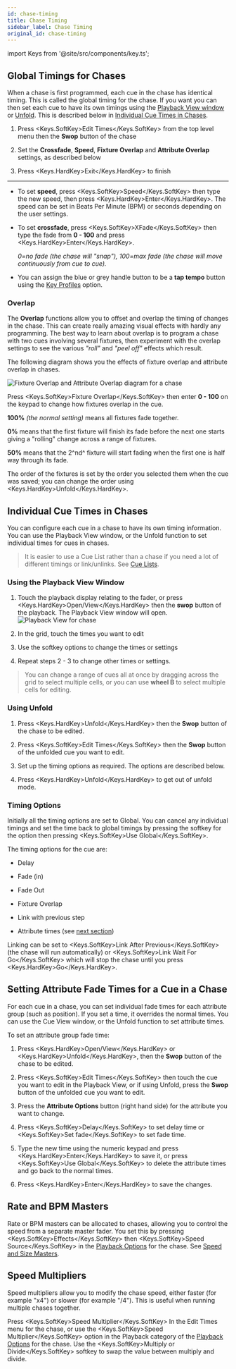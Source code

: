 ```yaml
---
id: chase-timing
title: Chase Timing
sidebar_label: Chase Timing
original_id: chase-timing
---
```


import Keys from '@site/src/components/key.ts';

Global Timings for Chases
-------------------------

When a chase is first programmed, each cue in the chase has identical
timing. This is called the global timing for the chase. If you want you
can then set each cue to have its own timings using the [Playback View
window](editing-a-chase.md#opening-a-chase-for-editing) or 
[Unfold](editing-a-chase.md#editing-a-chase-using-unfold). This is 
described below in [Individual Cue Times in Chases](#individual-cue-times-in-chases).

1. Press <Keys.SoftKey>Edit Times</Keys.SoftKey> from the top level menu then the <strong>Swop</strong> button of
the chase

2. Set the <strong>Crossfade</strong>, <strong>Speed</strong>, <strong>Fixture Overlap</strong> and <strong>Attribute Overlap</strong>
settings, as described below

3. Press <Keys.HardKey>Exit</Keys.HardKey> to finish

---

-   To set <strong>speed</strong>, press <Keys.SoftKey>Speed</Keys.SoftKey> then type the new speed, then press
    <Keys.HardKey>Enter</Keys.HardKey>. The speed can be set in Beats Per Minute (BPM) or seconds
    depending on the user settings.

-   To set <strong>crossfade</strong>, press <Keys.SoftKey>XFade</Keys.SoftKey> then type the fade from <strong>0 - 100</strong>
    and press <Keys.HardKey>Enter</Keys.HardKey>.


    *0=no fade (the chase will "snap"), 100=max fade (the chase will move
    continuously from cue to cue).*

-   You can assign the blue or grey handle button to be a <strong>tap tempo</strong>
    button using the [Key Profiles](../system-settings/key-profiles.md) option.

### Overlap

The <strong>Overlap</strong> functions allow you to offset and overlap the timing of
changes in the chase. This can create really amazing visual effects with
hardly any programming. The best way to learn about overlap is to
program a chase with two cues involving several fixtures, then
experiment with the overlap settings to see the various *"roll"* and *"peel
off"* effects which result.

The following diagram shows you the effects of fixture
overlap and attribute overlap in chases.

![Fixture Overlap and Attribute Overlap diagram for a chase](/docs/images/Fixture-Overlap-and-Attribute-Overlap-diagram-for-a-chase.png)

Press <Keys.SoftKey>Fixture Overlap</Keys.SoftKey> then enter <strong>0 - 100</strong> on the keypad to change
how fixtures overlap in the cue.


<strong>100%</strong> *(the normal setting)* means all fixtures fade together.


<strong>0%</strong> means that the first fixture will finish
its fade before the next one starts giving a "rolling" change across
a range of fixtures.


<strong>50%</strong> means that the 2^nd^ fixture will start
fading when the first one is half way through its fade.


The order of the fixtures is set by the order you selected them when the cue was
saved; you can change the order using <Keys.HardKey>Unfold</Keys.HardKey>.

Individual Cue Times in Chases
------------------------------

You can configure each cue in a chase to have its own timing
information. You can use the Playback View window, or the Unfold
function to set individual times for cues in chases.

> It is easier to use a Cue List rather than a chase if you need a 
lot of different timings or link/unlinks. See [Cue Lists](../cue-lists.md).

### Using the Playback View Window

1. Touch the playback display relating to the fader, or press
<Keys.HardKey>Open/View</Keys.HardKey> then the <strong>swop</strong> button of the playback. The Playback View
window will open.
![Playback View for chase](/docs/images/Playback-View-for-chase.png)

2. In the grid, touch the times you want to edit

3. Use the softkey options to change the times or settings

4. Repeat steps 2 - 3 to change other times or settings.

> You can change a range of cues all at once by dragging across the
    grid to select multiple cells, or you can use <strong>wheel B</strong> to select
    multiple cells for editing.

### Using Unfold

1. Press <Keys.HardKey>Unfold</Keys.HardKey> then the <strong>Swop</strong> button of the chase to be edited.

2. Press <Keys.SoftKey>Edit Times</Keys.SoftKey> then the <strong>Swop</strong> button of the unfolded cue you
want to edit.

3. Set up the timing options as required. The options are described
below.

4. Press <Keys.HardKey>Unfold</Keys.HardKey> to get out of unfold mode.

### Timing Options

Initially all the timing options are set to Global. You can cancel any
individual timings and set the time back to global timings by pressing
the softkey for the option then pressing <Keys.SoftKey>Use Global</Keys.SoftKey>.

The timing options for the cue are:

-   Delay

-   Fade (in)

-   Fade Out

-   Fixture Overlap

-   Link with previous step

-   Attribute times (see [next section](#setting-attribute-fade-times-for-a-cue-in-a-chase))

Linking can be set to <Keys.SoftKey>Link After Previous</Keys.SoftKey> (the chase will run
automatically) or <Keys.SoftKey>Link Wait For Go</Keys.SoftKey> which will stop the chase until
you press <Keys.HardKey>Go</Keys.HardKey>.

## Setting Attribute Fade Times for a Cue in a Chase

For each cue in a chase, you can set individual fade times for each
attribute group (such as position). If you set a time, it overrides the
normal times. You can use the Cue View window, or the Unfold function to
set attribute times.

To set an attribute group fade time:

1. Press <Keys.HardKey>Open/View</Keys.HardKey> or <Keys.HardKey>Unfold</Keys.HardKey>, then the <strong>Swop</strong> button of the chase
to be edited.

2. Press <Keys.SoftKey>Edit Times</Keys.SoftKey> then touch the cue you want to edit in the
Playback View, or if using Unfold, press the <strong>Swop</strong> button of the unfolded
cue you want to edit.

3. Press the <strong>Attribute Options</strong> button (right hand side) for the
attribute you want to change.

4. Press <Keys.SoftKey>Delay</Keys.SoftKey> to set delay time or <Keys.SoftKey>Set fade</Keys.SoftKey> to set fade time.

5. Type the new time using the numeric keypad and press <Keys.HardKey>Enter</Keys.HardKey> to
save it, or press <Keys.SoftKey>Use Global</Keys.SoftKey> to delete the attribute times and go
back to the normal times.

6. Press <Keys.HardKey>Enter</Keys.HardKey> to save the changes.

## Rate and BPM Masters

Rate or BPM masters can be allocated to chases, allowing you to control
the speed from a separate master fader. You set this by pressing
<Keys.SoftKey>Effects</Keys.SoftKey> then <Keys.SoftKey>Speed Source</Keys.SoftKey> in the [Playback Options](../cues/playback-options.md) for the chase.
See [Speed and Size Masters](../running-the-show/playback-controls.md#speed-and-size-masters).

## Speed Multipliers

Speed multipliers allow you to modify the chase speed, either faster
(for example "x4") or slower (for example "/4"). This is useful when
running multiple chases together.

Press <Keys.SoftKey>Speed Multiplier</Keys.SoftKey> In the Edit Times menu for the chase, or use
the <Keys.SoftKey>Speed Multiplier</Keys.SoftKey> option in the Playback category of the 
[Playback Options](../cues/playback-options.md) for the chase. Use the <Keys.SoftKey>Multiply or Divide</Keys.SoftKey> softkey to swap
the value between multiply and divide.